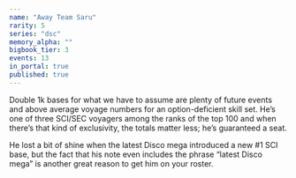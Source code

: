 ```yaml
---
name: "Away Team Saru"
rarity: 5
series: "dsc"
memory_alpha: ""
bigbook_tier: 3
events: 13
in_portal: true
published: true
---
```


Double 1k bases for what we have to assume are plenty of future events and above average voyage numbers for an option-deficient skill set. He’s one of three SCI/SEC voyagers among the ranks of the top 100 and when there’s that kind of exclusivity, the totals matter less; he’s guaranteed a seat.

He lost a bit of shine when the latest Disco mega introduced a new #1 SCI base, but the fact that his note even includes the phrase “latest Disco mega” is another great reason to get him on your roster.